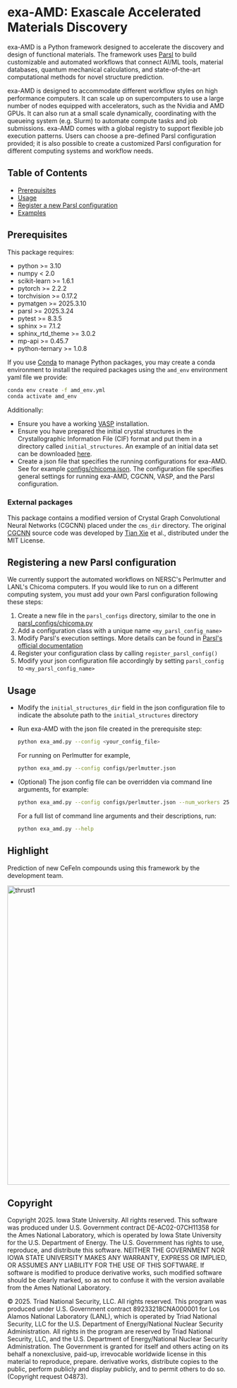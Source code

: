 # exa-AMD: Exascale Accelerated Materials Discovery
exa-AMD is a Python framework designed to accelerate the discovery and design of functional materials. The framework uses [Parsl](https://parsl-project.org) to build customizable and automated workflows that connect AI/ML tools, material databases, quantum mechanical calculations, and state-of-the-art computational methods for novel structure prediction. 

exa-AMD is designed to accommodate different workflow styles on high performance computers. It can scale up on supercomputers to use a large number of nodes equipped with accelerators, such as the Nvidia and AMD GPUs. It can also run at a small scale dynamically, coordinating with the queueing system (e.g. Slurm) to automate compute tasks and job submissions. exa-AMD comes with a global registry to support flexible job execution patterns. Users can choose a pre-defined Parsl configuration provided; it is also possible to create a customized Parsl configuration for different computing systems and workflow needs.

## Table of Contents
- [Prerequisites](#prerequisites)
- [Usage](#usage)
- [Register a new Parsl configuration](#register-parsl-config)
- [Examples](#examples)

## Prerequisites
This package requires:
- python >= 3.10
- numpy < 2.0
- scikit-learn >= 1.6.1
- pytorch >= 2.2.2
- torchvision >= 0.17.2
- pymatgen >= 2025.3.10
- parsl >= 2025.3.24
- pytest >= 8.3.5
- sphinx >= 7.1.2
- sphinx_rtd_theme >= 3.0.2
- mp-api >= 0.45.7
- python-ternary >= 1.0.8

If you use [Conda](https://docs.conda.io/en/latest/miniconda.html) to manage Python packages, you may create a conda environment to install the required packages using the `amd_env` environment yaml file we provide:
```bash
conda env create -f amd_env.yml
conda activate amd_env
```

Additionally:
- Ensure you have a working [VASP](https://www.vasp.at) installation.
- Ensure you have prepared the initial crystal structures in the Crystallographic Information File (CIF) format and put them in a directory called `initial_structures`. An example of an initial data set can be downloaded [here](https://iastate.box.com/s/3swro78kbcd69fwamhk7df4n5rx4edae).
- Create a json file that specifies the running configurations for exa-AMD. See for example [configs/chicoma.json](configs/chicoma.json). The configuration file specifies general settings for running exa-AMD, CGCNN, VASP, and the Parsl configuration.


### External packages 
This package contains a modified version of Crystal Graph Convolutional Neural Networks (CGCNN) placed under the `cms_dir` directory. The original [CGCNN](https://github.com/txie-93/cgcnn) source code was developed by [Tian Xie](https://txie.me/) et al., distributed under the MIT License.


## Registering a new Parsl configuration
We currently support the automated workflows on NERSC's Perlmutter and LANL's Chicoma computers. If you would like to run on a different computing system, you must add your own Parsl configuration following these steps:

1. Create a new file in the `parsl_configs` directory, similar to the one in [parsl_configs/chicoma.py](parsl_configs/chicoma.py)
2. Add a configuration class with a unique name `<my_parsl_config_name>` 
3. Modify Parsl's execution settings. More details can be found in [Parsl's official documentation](https://parsl.readthedocs.io/en/stable/userguide/configuration/execution.html)
4. Register your configuration class by calling `register_parsl_config()`
5. Modify your json configuration file accordingly by setting `parsl_config` to `<my_parsl_config_name>`


## Usage
- Modify the `initial_structures_dir` field in the json configuration file to indicate the absolute path to the `initial_structures` directory

- Run exa-AMD with the json file created in the prerequisite step:
    ```bash
    python exa_amd.py --config <your_config_file>
    ```
    For running on Perlmutter for example,
    ```bash
    python exa_amd.py --config configs/perlmutter.json
    ```
- (Optional) The json config file can be overridden via command line arguments, for example:
    ```bash
    python exa_amd.py --config configs/perlmutter.json --num_workers 256
    ```
    For a full list of command line arguments and their descriptions, run:
    ```bash
    python exa_amd.py --help
    ```

## Highlight
Prediction of new CeFeIn compounds using this framework by the development team.

<img width="677" alt="thrust1" src="https://github.com/user-attachments/assets/b067d23f-fd43-4409-b44b-01d1457bb440" />

## Copyright
Copyright 2025. Iowa State University. All rights reserved. This software was produced under U.S. Government contract DE-AC02-07CH11358 for the Ames National Laboratory, which is operated by Iowa State University for the U.S. Department of Energy. The U.S. Government has rights to use, reproduce, and distribute this software. NEITHER THE GOVERNMENT NOR IOWA STATE UNIVERSITY MAKES ANY WARRANTY, EXPRESS OR IMPLIED, OR ASSUMES ANY LIABILITY FOR THE USE OF THIS SOFTWARE. If software is modified to produce derivative works, such modified software should be clearly marked, so as not to confuse it with the version available from the Ames National Laboratory.

© 2025. Triad National Security, LLC. All rights reserved.
This program was produced under U.S. Government contract 89233218CNA000001 for Los Alamos National Laboratory (LANL), which is operated by Triad National Security, LLC for the U.S. Department of Energy/National Nuclear Security Administration. All rights in the program are reserved by Triad National Security, LLC, and the U.S. Department of Energy/National Nuclear Security Administration. The Government is granted for itself and others acting on its behalf a nonexclusive, paid-up, irrevocable worldwide license in this material to reproduce, prepare. derivative works, distribute copies to the public, perform publicly and display publicly, and to permit others to do so.(Copyright request O4873).
